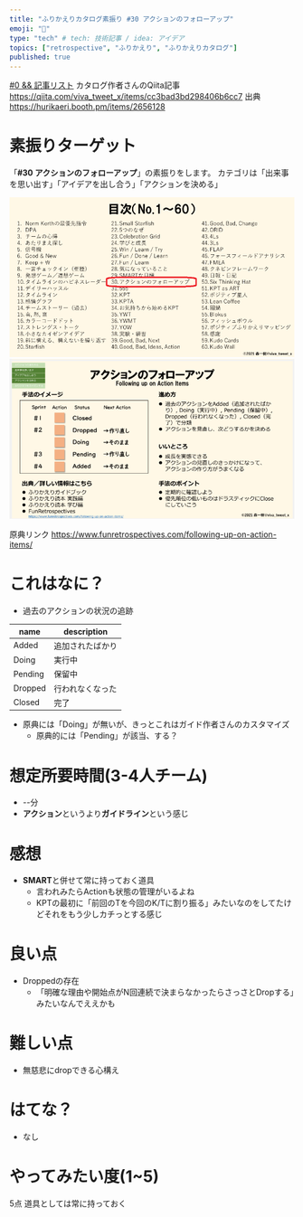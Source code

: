 ```yaml
---
title: "ふりかえりカタログ素振り #30 アクションのフォローアップ"
emoji: "💬"
type: "tech" # tech: 技術記事 / idea: アイデア
topics: ["retrospective", "ふりかえり", "ふりかえりカタログ"]
published: true
---
```


[#0 && 記事リスト](/datsuns/articles/retrospective-su-bu-ri-0.md)
カタログ作者さんのQiita記事
https://qiita.com/viva_tweet_x/items/cc3bad3bd298406b6cc7
出典
https://hurikaeri.booth.pm/items/2656128

# 素振りターゲット

「**\#30 アクションのフォローアップ**」の素振りをします。
カテゴリは「出来事を思い出す」「アイデアを出し合う」「アクションを決める」

![target](/images/retrospective-su-bu-ri/30-target.png)
![pattern](/images/retrospective-su-bu-ri/30-pattern.png)

原典リンク
https://www.funretrospectives.com/following-up-on-action-items/


# これはなに？

* 過去のアクションの状況の追跡

| name    | description      |
| ------- | ---------------- |
| Added   | 追加されたばかり |
| Doing   | 実行中           |
| Pending | 保留中           |
| Dropped | 行われなくなった |
| Closed  | 完了             |

* 原典には「Doing」が無いが、きっとこれはガイド作者さんのカスタマイズ
   * 原典的には「Pending」が該当、する？

# 想定所要時間(3-4人チーム)

* --分
* **アクション**というより**ガイドライン**という感じ

# 感想

* **SMART**と併せて常に持っておく道具
   * 言われみたらActionも状態の管理がいるよね
   * KPTの最初に「前回のTを今回のK/Tに割り振る」みたいなのをしてたけどそれをもう少しカチっとする感じ

# 良い点

* Droppedの存在
   * 「明確な理由や開始点がN回連続で決まらなかったらさっさとDropする」みたいなんでええかも

# 難しい点

* 無慈悲にdropできる心構え

# はてな？

* なし

# やってみたい度(1~5)

5点
道具としては常に持っておく
